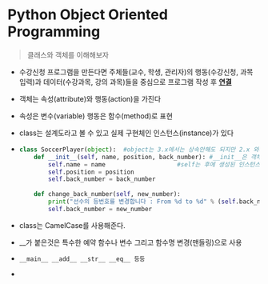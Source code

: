 # Python Object Oriented Programming

> 클래스와 객체를 이해해보자



- 수강신청 프로그램을 만든다면 주체들(교수, 학생, 관리자)의 행동(수강신청, 과목 입력)과 데이터(수강과목, 강의 과목)들을 중심으로 프로그램 작성 후 <u>**연결**</u>

- 객체는 속성(attribute)와 행동(action)을 가진다

- 속성은 변수(variable) 행동은 함수(method)로 표현

- class는 설계도라고 볼 수 있고 실제 구현체인 인스턴스(instance)가 있다

- ```python
  class SoccerPlayer(object):  #object는 3.x에서는 상속안해도 되지만 2.x 와의 호환성을 위해 적어							주는것이 좋다.
      def __init__(self, name, position, back_number): #__init__은 객체 초기화 예약 함수
          self.name = name                    #self는 후에 생성된 인스턴스의 이름이라고 생각
          self.position = position
          self.back_number = back_number
      
      def change_back_number(self, new_number):
          print("선수의 등번호를 변경합니다 : From %d to %d" % (self.back_number, new_number))
          self.back_number = new_number 
  ```

- class는 CamelCase를 사용해준다.

- __가 붙은것은 특수한 예약 함수나 변수 그리고 함수명 변경(맨들링)으로 사용

- ```
  __main__ __add__ __str__ __eq__ 등등
  ```

- 

